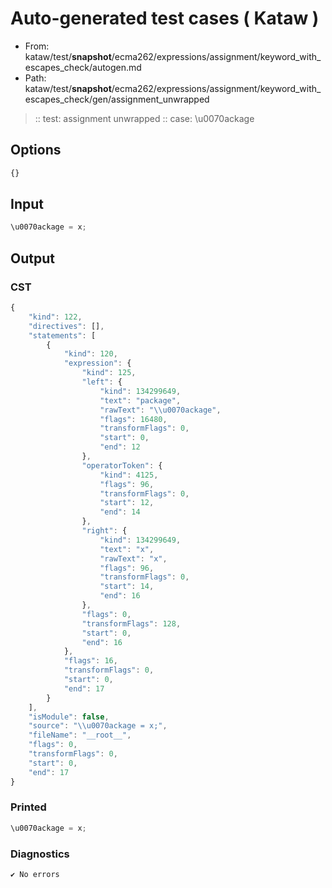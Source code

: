 # Auto-generated test cases ( Kataw )
- From: kataw/test/__snapshot__/ecma262/expressions/assignment/keyword_with_escapes_check/autogen.md
- Path: kataw/test/__snapshot__/ecma262/expressions/assignment/keyword_with_escapes_check/gen/assignment_unwrapped
> :: test: assignment unwrapped
> :: case: \u0070ackage
## Options

`````js
{}
`````
## Input

`````js
\u0070ackage = x;
`````
## Output

### CST

```javascript
{
    "kind": 122,
    "directives": [],
    "statements": [
        {
            "kind": 120,
            "expression": {
                "kind": 125,
                "left": {
                    "kind": 134299649,
                    "text": "package",
                    "rawText": "\\u0070ackage",
                    "flags": 16480,
                    "transformFlags": 0,
                    "start": 0,
                    "end": 12
                },
                "operatorToken": {
                    "kind": 4125,
                    "flags": 96,
                    "transformFlags": 0,
                    "start": 12,
                    "end": 14
                },
                "right": {
                    "kind": 134299649,
                    "text": "x",
                    "rawText": "x",
                    "flags": 96,
                    "transformFlags": 0,
                    "start": 14,
                    "end": 16
                },
                "flags": 0,
                "transformFlags": 128,
                "start": 0,
                "end": 16
            },
            "flags": 16,
            "transformFlags": 0,
            "start": 0,
            "end": 17
        }
    ],
    "isModule": false,
    "source": "\\u0070ackage = x;",
    "fileName": "__root__",
    "flags": 0,
    "transformFlags": 0,
    "start": 0,
    "end": 17
}
```

### Printed

```javascript
\u0070ackage = x;
```

### Diagnostics

```javascript
✔ No errors
```

